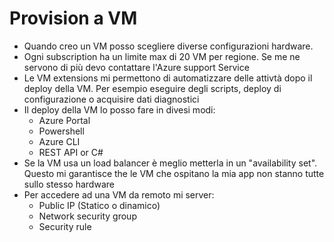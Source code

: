 # Provision a VM

- Quando creo un VM posso scegliere diverse configurazioni hardware.
- Ogni subscription ha un limite max di 20 VM per regione. Se me ne servono di più devo contattare l&#39;Azure support Service
- Le VM extensions mi permettono di automatizzare delle attivtà dopo il deploy della VM. Per esempio eseguire degli scripts, deploy di configurazione o acquisire dati diagnostici
- Il deploy della VM lo posso fare in divesi modi:
  - Azure Portal
  - Powershell
  - Azure CLI
  - REST API or C#
- Se la VM usa un load balancer è meglio metterla in un &quot;availability set&quot;. Questo mi garantisce the le VM che ospitano la mia app non stanno tutte sullo stesso hardware
- Per accedere ad una VM da remoto mi server:
  - Public IP (Statico o dinamico)
  - Network security group
  - Security rule
